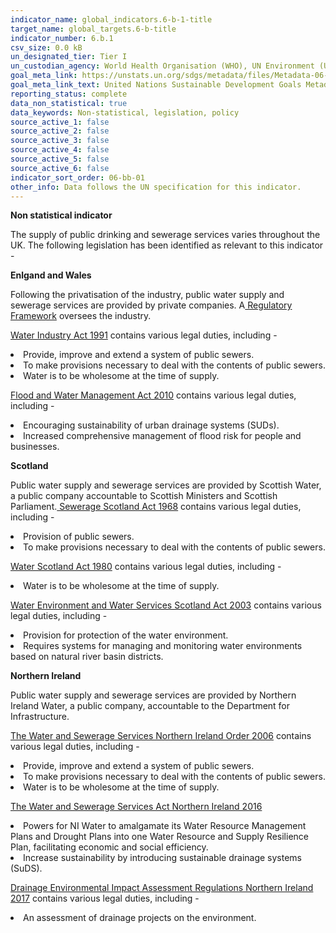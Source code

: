 ```yaml
---
indicator_name: global_indicators.6-b-1-title
target_name: global_targets.6-b-title
indicator_number: 6.b.1
csv_size: 0.0 kB
un_designated_tier: Tier I
un_custodian_agency: World Health Organisation (WHO), UN Environment (UNEP), Organisation for Economic Co-operation and Development (OECD)
goal_meta_link: https://unstats.un.org/sdgs/metadata/files/Metadata-06-0B-01.pdf
goal_meta_link_text: United Nations Sustainable Development Goals Metadata (PDF 395 KB)
reporting_status: complete
data_non_statistical: true
data_keywords: Non-statistical, legislation, policy
source_active_1: false
source_active_2: false
source_active_3: false
source_active_4: false
source_active_5: false
source_active_6: false
indicator_sort_order: 06-bb-01
other_info: Data follows the UN specification for this indicator. 
---
```

<p><b>Non statistical indicator</b><p>
The supply of public drinking and sewerage services varies throughout the UK. The following legislation has been identified as relevant to this indicator -
</p><p><b>Enlgand and Wales</b></p><p>Following the privatisation of the industry, public water supply and sewerage services are provided by private companies. A<a href="https://www.ofwat.gov.uk/regulated-companies/ofwat-industry-overview/">  Regulatory Framework</a> oversees the industry. <p>
</p><a href="http://www.legislation.gov.uk/ukpga/1991/56/introduction">Water Industry Act 1991</a> contains various legal duties, including -</p><li>Provide, improve and extend a system of public sewers. <li>To make provisions necessary to deal with the contents of public sewers.<li>Water is to be wholesome at the time of supply.</li><p><p>  <a href="https://www.legislation.gov.uk/ukpga/2010/29/contents">Flood and Water Management Act 2010</a> contains various legal duties, including - 
<li> Encouraging sustainability of urban drainage systems (SUDs).
<li> Increased comprehensive management of flood risk for people and businesses.</li><p><p>

</p><b>Scotland</b>
</p>Public water supply and sewerage services are provided by Scottish Water, a public company accountable to Scottish Ministers and Scottish Parliament.<a href="http://www.legislation.gov.uk/ukpga/1968/47/introduction">  
   Sewerage Scotland Act 1968</a> contains various legal duties, including -<p>
<li>Provision of public sewers.
<li> To make provisions necessary to deal with the contents of public sewers. <p>
  
  </p> 
   <p><a href="https://www.legislation.gov.uk/ukpga/1980/45/introduction">Water Scotland Act 1980</a> contains various legal duties, including - <p>
  
  </p><li>Water is to be wholesome at the time of supply.<p><p>

</p><a href="https://www.legislation.gov.uk/asp/2003/3/contents"> Water Environment and Water Services Scotland Act 2003</a> contains various legal duties, including -<p>

</p>
<li>Provision for protection of the water environment.
<li>Requires systems for managing and monitoring water environments based on natural river basin districts.<p><p><b>Northern Ireland</b></p>
   Public water supply and sewerage services are provided by Northern Ireland Water, a public company, accountable to the Department for Infrastructure.<p></p> <a href="https://www.legislation.gov.uk/nisi/2006/3336/contents">The Water and Sewerage Services Northern Ireland Order 2006</a> contains various legal duties, including -<p>

<li>Provide, improve and extend a system of public sewers. 
<li>To make provisions necessary to deal with the contents of public sewers. 
<li> Water is to be wholesome at the time of supply.<p><p> <a href="https://www.legislation.gov.uk/nia/2016/7/contents">The Water and Sewerage Services Act Northern Ireland 2016</a><p><li> Powers for NI Water to amalgamate its Water Resource Management Plans and Drought Plans into one Water Resource and Supply Resilience Plan, facilitating economic and social efficiency.
<li> Increase sustainability by introducing sustainable drainage systems (SuDS).<p><p>
  
  </p><a href="https://www.legislation.gov.uk/nisr/2017/88/contents/made">Drainage Environmental Impact Assessment Regulations Northern Ireland 2017</a> contains various legal duties, including -<p>
 
<li>An assessment of drainage projects on the environment.